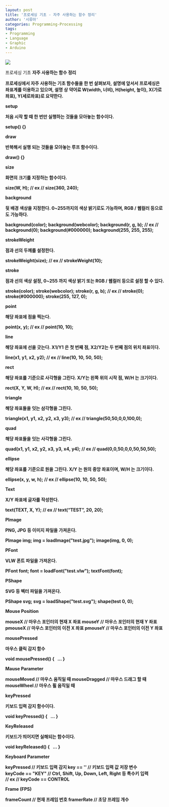 ```yaml
---
layout: post
title: '프로세싱 기초 - 자주 사용하는 함수 정리'
author: '시류아'
categories: Programming-Processing
tags:
- Programming
- Language
- Graphic
- Arduino
---
```



<script> location.href='https://cafe.naver.com/develoid/776086' ; </script>

<p>
 <p>
  <img src="https://dthumb-phinf.pstatic.net/?src=%22http%3A%2F%2Fblogfiles.naver.net%2FMjAxNzAxMjRfNjcg%2FMDAxNDg1MjM5MjcyMDkx.8NnpKR1RW-0S80KQ5RC8lxzmjT-JsDzgAcB75gSqPmYg.lHEv9th1bjFk-cMvrZ_7J-jbTdRmxf_zHDdpQ7I3i4Qg.PNG.searphiel9%2Fprocessing_logo.png%22&amp;type=cafe_wa740">
 </p>
</p>
<p>
 <p>
  <p>
   프로세싱 기초
   <b>자주 사용하는 함수 정리
  </p>
 </p>
</p>
<p>
 <p>프로세싱에서 자주 사용하는 기초 함수들을 한 번 살펴보자, 설명에 앞서서 프로세싱은 좌표계를 이용하고 있으며, 설명 상 약어료 W(width, 너비), H(height, 높이), X(가로좌표), Y(세로좌표)로 요약한다.</p>
</p>
<p>
 <p>
  <p></p>
 </p>
</p>
<p>
 <p>
  <p>
   setup
  </p>
 </p>
</p>
<p>
 <p>처음&nbsp;시작&nbsp;할&nbsp;때&nbsp;한&nbsp;번만&nbsp;실행하는&nbsp;것들을 모아놓는 함수이다.</p>
</p>
<p>
 <p>
  <p>
   setup()&nbsp;{}
  </p>
 </p>
</p>
<p>
 <p>
  <p>
    draw
  </p>
 </p>
</p>
<p>
 <p>반복해서 실행 되는 것들을 모아놓는 루프 함수이다.</p>
</p>
<p>
 <p>
  <p>
   draw()&nbsp;{}
  </p>
 </p>
</p>
<p>
 <p>
  <p>
   size
  </p>
 </p>
</p>
<p>
 <p>화면의 크기를 지정하는 함수이다.</p>
</p>
<p>
 <p>
  <p>
   size(W,&nbsp;H);
   <b>
   <b>//&nbsp;ex&nbsp;//
   <b>size(360,&nbsp;240);
  </p>
 </p>
</p>
<p>
 <p>
  <p></p>
 </p>
</p>
<p>
 <p>
  <p>
   background
  </p>
 </p>
</p>
<p>
 <p>뒷 배경 색상을 지정한다. 0~255까지의 색상 밝기로도 가능하며, RGB / 웹컬러 등으로도 가능하다.</p>
</p>
<p>
 <p>
  <p>
   background(color);
   <b>background(webcolor);
   <b>background(r,&nbsp;g,&nbsp;b);
   <b>
   <b>//&nbsp;ex&nbsp;//
   <b>background(0);
   <b>background(#000000);
   <b>background(255,&nbsp;255,&nbsp;255);
  </p>
 </p>
</p>
<p>
 <p>
  <p>
   strokeWeight
  </p>
 </p>
</p>
<p>
 <p>점과 선의 두께를 설정한다.</p>
</p>
<p>
 <p>
  <p>
   strokeWeight(size);
   <b>
   <b>//&nbsp;ex&nbsp;//
   <b>strokeWeight(10);
  </p>
 </p>
</p>
<p>
 <p>
  <p>
   stroke
  </p>
 </p>
</p>
<p>
 <p>점과 선의 색상 설정, 0~255 까지 색상 밝기 또는 RGB / 웹컬러 등으로 설정 할 수 있다.</p>
</p>
<p>
 <p>
  <p>
   stroke(color);
   <b>stroke(webcolor);
   <b>stroke(r,&nbsp;g,&nbsp;b);
   <b>
   <b>//&nbsp;ex&nbsp;//
   <b>stroke(0);
   <b>stroke(#000000);
   <b>stroke(255,&nbsp;127,&nbsp;0);
  </p>
 </p>
</p>
<p>
 <p>
  <p></p>
 </p>
</p>
<p>
 <p>
  <p>
   point
  </p>
 </p>
</p>
<p>
 <p>해당 좌표에 점을 찍는다.</p>
</p>
<p>
 <p>
  <p>
   point(x,&nbsp;y);
   <b>
   <b>//&nbsp;ex&nbsp;//
   <b>point(10,&nbsp;10);
  </p>
 </p>
</p>
<p>
 <p>
  <p>
   line
  </p>
 </p>
</p>
<p>
 <p>해당 좌표에 선을 긋는다. X1/Y1 은 첫 번째 점, X2/Y2는 두 번째 점의 위치 좌표이다.</p>
</p>
<p>
 <p>
  <p>
   line(x1,&nbsp;y1,&nbsp;x2,&nbsp;y2);
   <b>
   <b>//&nbsp;ex&nbsp;//
   <b>line(10,&nbsp;10,&nbsp;50,&nbsp;50);
  </p>
 </p>
</p>
<p>
 <p>
  <p>
   rect
  </p>
 </p>
</p>
<p>
 <p>해당 좌표를 기준으로 사각형을 그린다. X/Y는 왼쪽 위의 시작 점, W/H 는 크기이다.</p>
</p>
<p>
 <p>
  <p>
   rect(X,&nbsp;Y,&nbsp;W,&nbsp;H);
   <b>
   <b>//&nbsp;ex&nbsp;//
   <b>rect(10,&nbsp;10,&nbsp;50,&nbsp;50);
  </p>
 </p>
</p>
<p>
 <p>
  <p>
   triangle
  </p>
 </p>
</p>
<p>
 <p>해당 좌표들을 잇는 삼각형을 그린다.</p>
</p>
<p>
 <p>
  <p>
   triangle(x1,&nbsp;y1,&nbsp;x2,&nbsp;y2,&nbsp;x3,&nbsp;y3);
   <b>
   <b>//&nbsp;ex&nbsp;//
   <b>triangle(50,50,0,0,100,0);
  </p>
 </p>
</p>
<p>
 <p>
  <p>
   quad
  </p>
 </p>
</p>
<p>
 <p>해당 좌표들을 잇는 사각형을 그린다.</p>
</p>
<p>
 <p>
  <p>
   quad(x1,&nbsp;y1,&nbsp;x2,&nbsp;y2,&nbsp;x3,&nbsp;y3,&nbsp;x4,&nbsp;y4);
   <b>
   <b>//&nbsp;ex&nbsp;//
   <b>quad(0,0,50,0,0,50,50,50);
  </p>
 </p>
</p>
<p>
 <p>
  <p>
   ellipse
  </p>
 </p>
</p>
<p>
 <p>해당 좌표를 기준으로 원을 그린다. X/Y 는 원의 중앙 좌표이며, W/H 는 크기이다.</p>
</p>
<p>
 <p>
  <p>
   ellipse(x,&nbsp;y,&nbsp;w,&nbsp;h);
   <b>
   <b>//&nbsp;ex&nbsp;//
   <b>ellipse(10,&nbsp;10,&nbsp;50,&nbsp;50);
  </p>
 </p>
</p>
<p>
 <p>
  <p>
   Text
  </p>
 </p>
</p>
<p>
 <p>X/Y 좌표에 글자를 작성한다.</p>
</p>
<p>
 <p>
  <p>
   text(TEXT,&nbsp;X,&nbsp;Y);
   <b>
   <b>//&nbsp;ex&nbsp;//
   <b>text(“TEST”,&nbsp;20,&nbsp;20);
  </p>
 </p>
</p>
<p>
 <p>
  <p></p>
 </p>
</p>
<p>
 <p>
  <p>
   PImage
  </p>
 </p>
</p>
<p>
 <p>PNG, JPG 등 이미지 파일을 가져온다.</p>
</p>
<p>
 <p>
  <p>
   PImage&nbsp;img;
   <b>img&nbsp;=&nbsp;loadImage("test.jpg");
   <b>image(img,&nbsp;0,&nbsp;0);
  </p>
 </p>
</p>
<p>
 <p>
  <p>
   PFont
  </p>
 </p>
</p>
<p>
 <p>VLW 폰트 파일을 가져온다.</p>
</p>
<p>
 <p>
  <p>
   PFont&nbsp;font;
   <b>font&nbsp;=&nbsp;loadFont("test.vlw");
   <b>textFont(font);
  </p>
 </p>
</p>
<p>
 <p>
  <p>
   PShape
  </p>
 </p>
</p>
<p>
 <p>SVG 등 벡터 파일을 가져온다.</p>
</p>
<p>
 <p>
  <p>
   PShape&nbsp;svg;
   <b>svg&nbsp;=&nbsp;loadShape("test.svg");
   <b>shape(test&nbsp;0,&nbsp;0);
  </p>
 </p>
</p>
<p>
 <p>
  <p></p>
 </p>
</p>
<p>
 <p>
  <p>
   Mouse Position
  </p>
 </p>
</p>
<p>
 <p>
  <p>
   mouseX&nbsp;//&nbsp;마우스&nbsp;포인터의&nbsp;현재&nbsp;X&nbsp;좌표
   <b>mouseY&nbsp;//&nbsp;마우스&nbsp;포인터의&nbsp;현재&nbsp;Y&nbsp;좌표
   <b>pmouseX&nbsp;//&nbsp;마우스&nbsp;포인터의&nbsp;이전&nbsp;X&nbsp;좌표
   <b>pmouseY&nbsp;//&nbsp;마우스&nbsp;포인터의&nbsp;이전&nbsp;Y&nbsp;좌표
  </p>
 </p>
</p>
<p>
 <p>
  <p>
   mousePressed
  </p>
 </p>
</p>
<p>
 <p>마우스 클릭 감지 함수</p>
</p>
<p>
 <p>
  <p>
   void&nbsp;mousePressed()&nbsp;{
   <b>&nbsp;&nbsp;...
   <b>}
  </p>
 </p>
</p>
<p>
 <p>
  <p>
   Mause Parameter
  </p>
 </p>
</p>
<p>
 <p>
  <p>
   mouseMoved&nbsp;//&nbsp;마우스&nbsp;움직일&nbsp;때
   <b>mouseDragged&nbsp;//&nbsp;마우스&nbsp;드래그&nbsp;할&nbsp;때
   <b>mouseWheel&nbsp;//&nbsp;마우스&nbsp;휠&nbsp;움직일&nbsp;때
  </p>
 </p>
</p>
<p>
 <p>
  <p></p>
 </p>
</p>
<p>
 <p>
  <p>
   keyPressed
  </p>
 </p>
</p>
<p>
 <p>키보드 입력 감지 함수이다.</p>
</p>
<p>
 <p>
  <p>
   void&nbsp;keyPressed()&nbsp;{
   <b>&nbsp;&nbsp;...
   <b>}
  </p>
 </p>
</p>
<p>
 <p>
  <p>
   KeyReleased
  </p>
 </p>
</p>
<p>
 <p>키보드가 띄어지면 실해되는 함수이다.</p>
</p>
<p>
 <p>
  <p>
   void&nbsp;keyReleased()&nbsp;{
   <b>&nbsp;&nbsp;...
   <b>}
  </p>
 </p>
</p>
<p>
 <p>
  <p>
   Keyboard Parameter
  </p>
 </p>
</p>
<p>
 <p>
  <p>
   keyPressed&nbsp;//&nbsp;키보드&nbsp;입력&nbsp;감지
   <b>key&nbsp;==&nbsp;''&nbsp;//&nbsp;키보드&nbsp;입력&nbsp;값&nbsp;저장&nbsp;변수
   <b>keyCode&nbsp;==&nbsp;"KEY"&nbsp;//&nbsp;Ctrl,&nbsp;Shift,&nbsp;Up,&nbsp;Down,&nbsp;Left,&nbsp;Right&nbsp;등&nbsp;특수키&nbsp;입력
   <b>//&nbsp;ex&nbsp;//&nbsp;keyCode&nbsp;==&nbsp;CONTROL
  </p>
 </p>
</p>
<p>
 <p>
  <p></p>
 </p>
</p>
<p>
 <p>
  <p>
   Frame (FPS)
  </p>
 </p>
</p>
<p>
 <p>
  <p>
   frameCount&nbsp;//&nbsp;현재&nbsp;프레임&nbsp;번호
   <b>framerRate&nbsp;//&nbsp;초당&nbsp;프레임&nbsp;개수
  </p>
 </p>
</p>
<p>
 <p></p>
</p>
